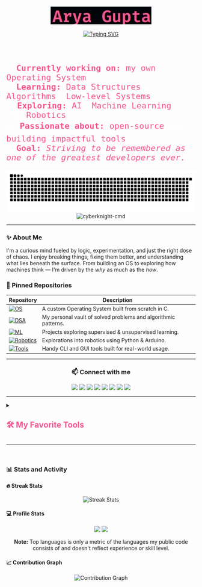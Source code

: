 <p align="center">
  <a href="https://github.com/DenverCoder1">
    <img src="https://github.com/CyberKnight-cmd/cyberknight-cmd/blob/main/Untitled.jpg?raw=true" alt="Arya Gupta" /></a>
</p>

<p align="center">
  <a href="https://git.io/typing-svg">
    <img src="https://readme-typing-svg.demolab.com?font=Fira+Code&weight=600&size=27&pause=1000&color=F75590&width=1000&center=true&vCenter=true&lines=Hello+Git-World!;Welcome+to+my+GitHub+profile;Living+in+a+world+of+infinite+loops+and+undefined+behaviors.;I+write+code+so+my+computer+can+work+harder+while+I+nap.;A+passionate+%22lil-bit-of-everything%22+developer+from+India;" alt="Typing SVG" />
  </a>
</p>

<br>
<br>
<p style="font-size: 22px; color: white; font-family: Fira Code, monospace;">
  🔭 <strong style="color: #F75590;">Currently working on:</strong> <span style="color: #F75590;">my own Operating System</span>.<br>
  🌱 <strong style="color: #F75590;">Learning:</strong> <span style="color: #F75590;">Data Structures</span> & <span style="color: #F75590;">Algorithms</span>, <span style="color: #F75590;">Low-level Systems</span>.<br>
  💡 <strong style="color: #F75590;">Exploring:</strong> <span style="color: #F75590;">AI</span>, <span style="color: #F75590;">Machine Learning</span>, and <span style="color: #F75590;">Robotics</span>.<br>
  💻 <strong style="color: #F75590;">Passionate about:</strong> <span style="color: #F75590;">open-source</span> and <span style="color: #F75590;">building impactful tools</span>.<br>
  🎯 <strong style="color: #F75590;">Goal:</strong> <em style="color: #F75590;">Striving to be remembered as one of the greatest developers ever.</em>
</p>



<p align="center">
  <img src="https://raw.githubusercontent.com/cyberknight-cmd/cyberknight-cmd/output/snake.svg" alt="Snake animation" /><br>
  <img src="https://komarev.com/ghpvc/?username=cyberknight-cmd&label=Profile%20views&color=0e75b6&style=flat" alt="cyberknight-cmd" />
</p>

---

### ✨ About Me

I'm a curious mind fueled by logic, experimentation, and just the right dose of chaos. I enjoy breaking things, fixing them better, and understanding what lies beneath the surface. From building an OS to exploring how machines think — I'm driven by the *why* as much as the *how*.


### 📌 Pinned Repositories

| Repository                                                                                                                                                                | Description                                                     |
| ------------------------------------------------------------------------------------------------------------------------------------------------------------------------- | --------------------------------------------------------------- |
| [![OS](https://img.shields.io/badge/OS-Operating%20System-informational?style=for-the-badge\&logo=linux)](https://github.com/your-username/your-os-repo)                  | A custom Operating System built from scratch in C. |
| [![DSA](https://img.shields.io/badge/DSA-Algorithms%20%26%20Data%20Structures-blue?style=for-the-badge\&logo=codeforces)](https://github.com/CyberKnight-cmd/dsa-overall) | My personal vault of solved problems and algorithmic patterns.  |
| [![ML](https://img.shields.io/badge/ML-Machine%20Learning-success?style=for-the-badge\&logo=scikit-learn)](https://github.com/your-username/your-ml-repo)                 | Projects exploring supervised & unsupervised learning.          |
| [![Robotics](https://img.shields.io/badge/Robotics-Autonomous%20Projects-lightgrey?style=for-the-badge\&logo=ros)](https://github.com/CyberKnight-cmd/Threshold-detector)   | Explorations into robotics using Python & Arduino.                  |
| [![Tools](https://img.shields.io/badge/Tools-Open%20Source%20Utilities-brightgreen?style=for-the-badge\&logo=github)](https://github.com/your-username/your-tools-repo)   | Handy CLI and GUI tools built for real-world usage.             |

---
<h3 align="center">📫 Connect with me</h3>

<p align="center">
  <a href="mailto:aryagupta164@gmail.com"><img src="https://img.shields.io/badge/Gmail-D14836?style=for-the-badge&logo=gmail&logoColor=white" /></a>
  <a href="https://dev.to/cyberknight-cmd"><img src="https://img.shields.io/badge/Dev.to-000000?style=for-the-badge&logo=devdotto&logoColor=white" /></a>
  <a href="https://twitter.com/cyberknight_cmd"><img src="https://img.shields.io/badge/Twitter-1DA1F2?style=for-the-badge&logo=twitter&logoColor=white" /></a>
  <a href="https://linkedin.com/in/aryagupta2304"><img src="https://img.shields.io/badge/LinkedIn-0077B5?style=for-the-badge&logo=linkedin&logoColor=white" /></a>
  <a href="https://instagram.com/cyberknight_ig"><img src="https://img.shields.io/badge/Instagram-E4405F?style=for-the-badge&logo=instagram&logoColor=white" /></a>
  <a href="https://www.hackerrank.com/aryagupta164"><img src="https://img.shields.io/badge/HackerRank-2EC866?style=for-the-badge&logo=hackerrank&logoColor=white" /></a>
  <a href="https://codeforces.com/profile/cyberknight_cmd"><img src="https://img.shields.io/badge/Codeforces-1F8ACB?style=for-the-badge&logo=codeforces&logoColor=white" /></a>
  <a href="https://www.leetcode.com/arya2024"><img src="https://img.shields.io/badge/LeetCode-FFA116?style=for-the-badge&logo=leetcode&logoColor=black" /></a>
</p>

---
<details>
  <summary><h2 style="color: #F75590;">🛠️ My Favorite Tools</h2></summary>

  <br>

  <h3>💻 Programming and Markup Languages</h3>
  <br>
  <p align="center">
    <img src="https://img.shields.io/badge/Bash-121011.svg?logo=gnu-bash&logoColor=white" alt="Bash" />
    <img src="https://custom-icon-badges.demolab.com/badge/C-03599C.svg?logo=c-in-hexagon&logoColor=white" alt="C" />
    <img src="https://custom-icon-badges.demolab.com/badge/C++-9C033A.svg?logo=cpp2&logoColor=white" alt="C++" />
    <img src="https://custom-icon-badges.demolab.com/badge/C%23-68217A.svg?logo=cs2&logoColor=white" alt="C#" />
    <img src="https://img.shields.io/badge/CSS-1572B6.svg?logo=css3&logoColor=white" alt="CSS" />
    <img src="https://img.shields.io/badge/HTML-E34F26.svg?logo=html5&logoColor=white" alt="HTML" />
    <img src="https://custom-icon-badges.demolab.com/badge/Java-007396.svg?logo=java&logoColor=white" alt="Java" />
    <img src="https://img.shields.io/badge/JavaScript-F7DF1E.svg?logo=javascript&logoColor=black" alt="JavaScript" />
    <img src="https://img.shields.io/badge/Markdown-000000.svg?logo=markdown&logoColor=white" alt="Markdown" />
    <img src="https://img.shields.io/badge/Node.js-43853D.svg?logo=node.js&logoColor=white" alt="Node.js" />
    <img src="https://img.shields.io/badge/PHP-777BB4.svg?logo=php&logoColor=white" alt="PHP" />
    <img src="https://img.shields.io/badge/Python-14354C.svg?logo=python&logoColor=white" alt="Python" />
    <img src="https://img.shields.io/badge/R-276DC3.svg?logo=r&logoColor=white" alt="R" />
    <img src="https://custom-icon-badges.demolab.com/badge/SQL-025E8C.svg?logo=database&logoColor=white" alt="SQL" />
    <img src="https://img.shields.io/badge/TypeScript-007ACC.svg?logo=typescript&logoColor=white" alt="TypeScript" />
  </p>

  <br>

  <h3>🧰 Frameworks and Libraries</h3>
  <br>
  <p align="center">
    <img src="https://img.shields.io/badge/-Arduino-00979D?logo=Arduino&logoColor=white" alt="Arduino" />
    <img src="https://img.shields.io/badge/Flask-000000.svg?logo=flask&logoColor=white" alt="Flask" />
    <img src="https://img.shields.io/badge/GitHub%20Actions-2671E5.svg?logo=github%20actions&logoColor=white" alt="GitHub Actions" />
    <img src="https://img.shields.io/badge/Numpy-013243.svg?logo=numpy&logoColor=white" alt="Numpy" />
    <img src="https://img.shields.io/badge/Pandas-150458.svg?logo=pandas&logoColor=white" alt="Pandas" />
    <img src="https://custom-icon-badges.demolab.com/badge/PHPUnit-366488.svg?logo=test-tube&logoColor=white" alt="PHPUnit" />
    <img src="https://img.shields.io/badge/TensorFlow-FF6F00.svg?logo=TensorFlow&logoColor=white" alt="TensorFlow" />
    <img src="https://img.shields.io/badge/Wordpress-21759B?logo=wordpress&logoColor=white" alt="Wordpress" />
    <img src="https://img.shields.io/badge/React-20232a.svg?logo=react&logoColor=%2361DAFB" alt="React" />
  </p>

  <br>

  <h3>🗄️ Databases and Cloud Hosting</h3>
  <br>
  <p align="center">
    <img src="https://img.shields.io/badge/GitHub%20Pages-327FC7.svg?logo=github&logoColor=white" alt="GitHub Pages" />
    <img src="https://img.shields.io/badge/MongoDB-4ea94b.svg?logo=mongodb&logoColor=white" alt="MongoDB" />
    <img src="https://img.shields.io/badge/MySQL-00f.svg?logo=mysql&logoColor=white" alt="MySQL" />
    <img src="https://img.shields.io/badge/Oracle-F00000.svg?logo=oracle&logoColor=white" alt="Oracle" />
    <img src="https://img.shields.io/badge/Vercel-000000.svg?logo=vercel&logoColor=white" alt="Vercel" />
  </p>

  <br>

  <h3>💻 Software and Tools</h3>
  <br>
  <p align="center">
    <img src="https://img.shields.io/badge/Adobe-FF0000.svg?logo=adobe&logoColor=white" alt="Adobe" />
    <img src="https://img.shields.io/badge/Android-3DDC84?logo=android&logoColor=white" alt="Android" />
    <img src="https://img.shields.io/badge/Android%20Studio-008678.svg?logo=android-studio&logoColor=white" alt="Android Studio" />
    <img src="https://img.shields.io/badge/Arch%20Linux-1793D1.svg?logo=arch-linux&logoColor=white" alt="Arch Linux" />
    <img src="https://img.shields.io/badge/-Audacity-0000CC?logo=audacity&logoColor=white" alt="Audacity" />
    <img src="https://img.shields.io/badge/-Brave-FB542B?logo=brave&logoColor=white" alt="Brave" />
    <img src="https://img.shields.io/badge/-Discord-5865F2.svg?logo=discord&logoColor=white" alt="Discord" />
    <img src="https://img.shields.io/badge/Git-F05033.svg?logo=git&logoColor=white" alt="Git" />
    <img src="https://img.shields.io/badge/GitHub%20Desktop-8034A9.svg?logo=github&logoColor=white" alt="GitHub Desktop" />
    <img src="https://img.shields.io/badge/Sheets-34A853.svg?logo=google%20sheets&logoColor=white" alt="Google Sheets" />
    <img src="https://img.shields.io/badge/Jupyter-F37626.svg?logo=Jupyter&logoColor=white" alt="Jupyter" />
    <img src="https://img.shields.io/badge/-OBS-302E31?logo=obs-studio&logoColor=white" alt="OBS Studio" />
    <img src="https://img.shields.io/badge/Visual%20Studio%20Code-0078d7.svg?logo=visual-studio-code&logoColor=white" alt="VS Code" />
    <img src="https://img.shields.io/badge/-Stack%20Overflow-FE7A16?logo=stack-overflow&logoColor=white" alt="Stack Overflow" />
  </p>

</details>

---
<br>

<h3>📊 Stats and Activity</h3>

<h4>🔥 Streak Stats</h4>
<p align="center">
  <img src="https://github-readme-streak-stats.herokuapp.com/?user=cyberknight-cmd&theme=monokai-metallian&hide_border=true&date_format=M%20j%5B%2C%20Y%5D" alt="Streak Stats" />
</p>

<h4>💻 Profile Stats</h4>
<p align="center">
  <img src="https://github-readme-stats.vercel.app/api?username=cyberknight-cmd&show_icons=true&include_all_commits=true&count_private=true&theme=react&hide_border=true&bg_color=1F222E&title_color=F85D7F&icon_color=F8D866" height="192px" />
  <img src="https://github-readme-stats.vercel.app/api/top-langs/?username=cyberknight-cmd&langs_count=8&layout=compact&theme=react&hide_border=true&bg_color=1F222E&title_color=F85D7F&icon_color=F8D866" height="192px" />
</p>
<p align="center"><b>Note:</b> Top languages is only a metric of the languages my public code consists of and doesn't reflect experience or skill level.</p>

<h4>📈 Contribution Graph</h4>
<p align="center">
  <img src="https://github-readme-activity-graph.vercel.app/graph/?username=cyberknight-cmd&bg_color=1F222E&color=F8D866&line=F85D7F&point=FFFFFF&hide_border=true" alt="Contribution Graph" />
</p>
